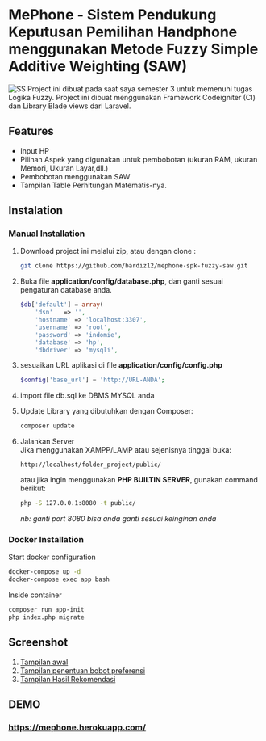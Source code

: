 # MePhone - Sistem Pendukung Keputusan Pemilihan Handphone menggunakan Metode Fuzzy Simple Additive Weighting (SAW)

![SS](https://user-images.githubusercontent.com/25524265/68142817-bd573e00-ff62-11e9-969b-29ccd0d252d9.png)
Project ini dibuat pada saat saya semester 3 untuk memenuhi tugas Logika Fuzzy. Project ini dibuat menggunakan Framework Codeigniter (CI) dan Library Blade views dari Laravel.


## Features
* Input HP
* Pilihan Aspek yang digunakan untuk pembobotan (ukuran RAM, ukuran Memori, Ukuran Layar,dll.)
* Pembobotan menggunakan SAW
* Tampilan Table Perhitungan Matematis-nya.


## Instalation
### Manual Installation
1. Download project ini melalui zip, atau dengan clone :
    ```bash
    git clone https://github.com/bardiz12/mephone-spk-fuzzy-saw.git
    ```
2.  Buka file __application/config/database.php__, dan ganti sesuai pengaturan database anda.
    ```php
    $db['default'] = array(
        'dsn'	=> '',
        'hostname' => 'localhost:3307',
        'username' => 'root',
        'password' => 'indomie',
        'database' => 'hp',
        'dbdriver' => 'mysqli',
    ```
3. sesuaikan URL aplikasi di file __application/config/config.php__ 
    ```php
    $config['base_url'] = 'http://URL-ANDA';
    ```

4. import file db.sql ke DBMS MYSQL anda
5. Update Library yang dibutuhkan dengan Composer:
    ```bash
    composer update
    ```

6. Jalankan Server<br/>
    Jika menggunakan XAMPP/LAMP atau sejenisnya tinggal buka: 
    ```
    http://localhost/folder_project/public/
    ```
    atau jika ingin menggunakan __PHP BUILTIN SERVER__, gunakan command berikut:
    ```bash
    php -S 127.0.0.1:8080 -t public/
    ```
    _nb: ganti port 8080 bisa anda ganti sesuai keinginan anda_

### Docker Installation
Start docker configuration
```bash
docker-compose up -d
docker-compose exec app bash
```
Inside container
```bash
composer run app-init
php index.php migrate
```

## Screenshot
1. <a href="https://user-images.githubusercontent.com/25524265/68142817-bd573e00-ff62-11e9-969b-29ccd0d252d9.png" target="_blank">Tampilan awal</a>
2. <a href="https://user-images.githubusercontent.com/25524265/68142900-e7a8fb80-ff62-11e9-9b65-428c94befd44.png" target="_blank">Tampilan penentuan bobot preferensi</a>
3. <a href="https://user-images.githubusercontent.com/25524265/68141716-9e57ac80-ff60-11e9-992f-9bc9ede86f26.png" target="_blank">Tampilan Hasil Rekomendasi</a>

## DEMO
### <a href="https://mephone.herokuapp.com/">https://mephone.herokuapp.com/</a>